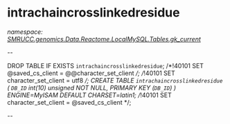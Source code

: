 ﻿# intrachaincrosslinkedresidue
_namespace: [SMRUCC.genomics.Data.Reactome.LocalMySQL.Tables.gk_current](./index.md)_

--
 
 DROP TABLE IF EXISTS `intrachaincrosslinkedresidue`;
 /*!40101 SET @saved_cs_client = @@character_set_client */;
 /*!40101 SET character_set_client = utf8 */;
 CREATE TABLE `intrachaincrosslinkedresidue` (
 `DB_ID` int(10) unsigned NOT NULL,
 PRIMARY KEY (`DB_ID`)
 ) ENGINE=MyISAM DEFAULT CHARSET=latin1;
 /*!40101 SET character_set_client = @saved_cs_client */;
 
 --




